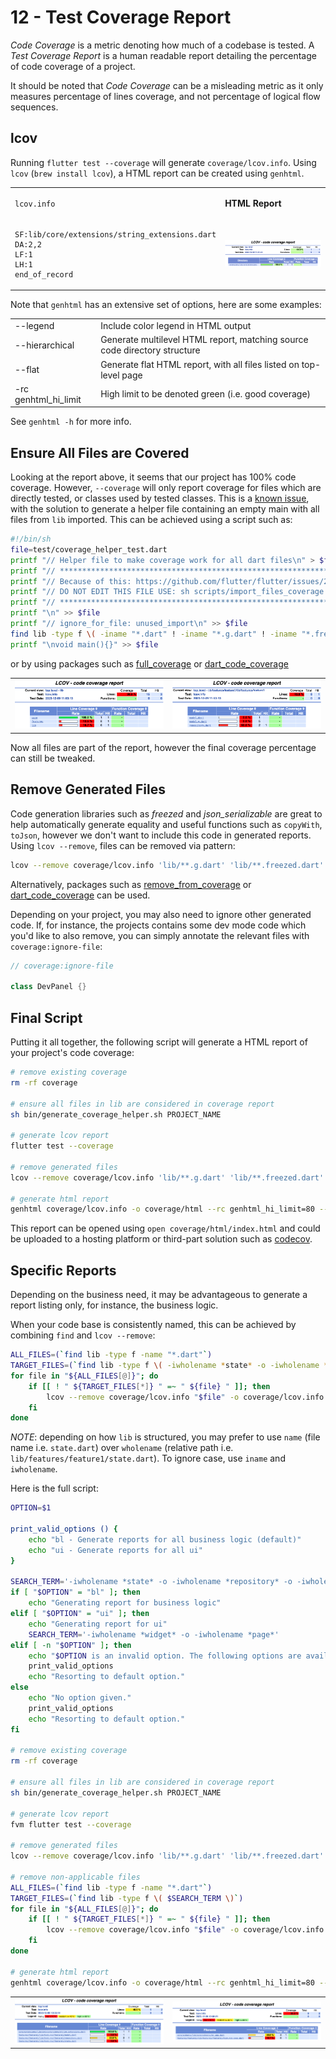 # 12 - Test Coverage Report

*Code Coverage* is a metric denoting how much of a codebase is tested. A *Test Coverage Report* is a human readable report detailing the percentage of code coverage of a project. 

It should be noted that *Code Coverage* can be a misleading metric as it only measures percentage of lines coverage, and not percentage of logical flow sequences.

## lcov

Running `flutter test --coverage` will generate `coverage/lcov.info`. Using `lcov` (`brew install lcov`), a HTML report can be created using `genhtml`.

<table>
<tr>
<td> 

`lcov.info`

</td>
<td>

**HTML Report**

</td>
</tr>
<tr>
<td>

```lcov
SF:lib/core/extensions/string_extensions.dart
DA:2,2
LF:1
LH:1
end_of_record
```

</td>
<td>

![](images/01.png)

</td>
</tr>
</tr>
</table>

Note that `genhtml` has an extensive set of options, here are some examples:

<table>
<tr><td>--legend</td><td>Include color legend in HTML output</td></tr>
<tr><td>--hierarchical</td><td>Generate multilevel HTML report, matching source code directory structure</td></tr>
<tr><td>--flat</td><td>Generate flat HTML report, with all files listed on top-level page</td></tr>
<tr><td>-rc genhtml_hi_limit</td><td>High limit to be denoted green (i.e. good coverage)</td></tr>
</table>

See `genhtml -h` for more info. 

## Ensure All Files are Covered

Looking at the report above, it seems that our project has 100% code coverage. However, `--coverage` will only report coverage for files which are directly tested, or classes used by tested classes. This is a [known issue](https://github.com/flutter/flutter/issues/27997), with the solution to generate a helper file containing an empty main with all files from `lib` imported. This can be achieved using a script such as:

```sh
#!/bin/sh
file=test/coverage_helper_test.dart
printf "// Helper file to make coverage work for all dart files\n" > $file
printf "// **************************************************************************\n" >> $file
printf "// Because of this: https://github.com/flutter/flutter/issues/27997#issue-410722816\n" >> $file
printf "// DO NOT EDIT THIS FILE USE: sh scripts/import_files_coverage.sh YOUR_PACKAGE_NAME\n" >> $file
printf "// **************************************************************************\n" >> $file
printf "\n" >> $file
printf "// ignore_for_file: unused_import\n" >> $file
find lib -type f \( -iname "*.dart" ! -iname "*.g.dart" ! -iname "*.freezed.dart" ! -iname "generated_plugin_registrant.dart" \) | cut -c4- | awk -v package="$1" '{printf "import '\''package:%s%s'\'';\n", package, $1}' >> $file
printf "\nvoid main(){}" >> $file
```

or by using packages such as [full_coverage](https://pub.dev/packages/full_coverage) or [dart_code_coverage](https://github.com/defuncart/dart_code_coverage)

<table>
<tr>
<td><img src="images/02.png"></td>
<td><img src="images/03.png"></td>
</tr>
</table>

Now all files are part of the report, however the final coverage percentage can still be tweaked.

## Remove Generated Files

Code generation libraries such as *freezed* and *json_serializable* are great to help automatically generate equality and useful functions such as `copyWith`, `toJson`, however we don't want to include this code in generated reports. Using `lcov --remove`, files can be removed via pattern:

```sh
lcov --remove coverage/lcov.info 'lib/**.g.dart' 'lib/**.freezed.dart' -o coverage/lcov.info
```

Alternatively, packages such as [remove_from_coverage](https://pub.dev/packages/remove_from_coverage) or [dart_code_coverage](https://github.com/defuncart/dart_code_coverage) can be used.

Depending on your project, you may also need to ignore other generated code. If, for instance, the projects contains some dev mode code which you'd like to also remove, you can simply annotate the relevant files with `coverage:ignore-file`:

```dart
// coverage:ignore-file

class DevPanel {}
```

## Final Script

Putting it all together, the following script will generate a HTML report of your project's code coverage:

```sh
# remove existing coverage
rm -rf coverage

# ensure all files in lib are considered in coverage report
sh bin/generate_coverage_helper.sh PROJECT_NAME

# generate lcov report
flutter test --coverage

# remove generated files
lcov --remove coverage/lcov.info 'lib/**.g.dart' 'lib/**.freezed.dart' -o coverage/lcov.info

# generate html report
genhtml coverage/lcov.info -o coverage/html --rc genhtml_hi_limit=80 --rc genhtml_med_limit=40 --legend
```

This report can be opened using `open coverage/html/index.html` and could be uploaded to a hosting platform or third-part solution such as [codecov](https://about.codecov.io/).

## Specific Reports

Depending on the business need, it may be advantageous to generate a report listing only, for instance, the business logic.

When your code base is consistently named, this can be achieved by combining `find` and `lcov --remove`:

```sh
ALL_FILES=(`find lib -type f -name "*.dart"`)
TARGET_FILES=(`find lib -type f \( -iwholename *state* -o -iwholename *repository* -o -iwholename *model* -o -iwholename *extension* \)`)
for file in "${ALL_FILES[@]}"; do
    if [[ ! " ${TARGET_FILES[*]} " =~ " ${file} " ]]; then
        lcov --remove coverage/lcov.info "$file" -o coverage/lcov.info
    fi
done
```

*NOTE*: depending on how `lib` is structured, you may prefer to use `name` (file name i.e. `state.dart`) over `wholename` (relative path i.e. `lib/features/feature1/state.dart`). To ignore case, use `iname` and `iwholename`.

Here is the full script:

```sh
OPTION=$1

print_valid_options () {
    echo "bl - Generate reports for all business logic (default)"
    echo "ui - Generate reports for all ui"
}

SEARCH_TERM='-iwholename *state* -o -iwholename *repository* -o -iwholename *model* -o -iwholename *extension*'
if [ "$OPTION" = "bl" ]; then
    echo "Generating report for business logic"
elif [ "$OPTION" = "ui" ]; then
    echo "Generating report for ui"
    SEARCH_TERM='-iwholename *widget* -o -iwholename *page*'
elif [ -n "$OPTION" ]; then
    echo "$OPTION is an invalid option. The following options are available:"
    print_valid_options
    echo "Resorting to default option."
else
    echo "No option given."
    print_valid_options
    echo "Resorting to default option."
fi

# remove existing coverage
rm -rf coverage

# ensure all files in lib are considered in coverage report
sh bin/generate_coverage_helper.sh PROJECT_NAME

# generate lcov report
fvm flutter test --coverage

# remove generated files
lcov --remove coverage/lcov.info 'lib/**.g.dart' 'lib/**.freezed.dart' -o coverage/lcov.info

# remove non-applicable files
ALL_FILES=(`find lib -type f -name "*.dart"`)
TARGET_FILES=(`find lib -type f \( $SEARCH_TERM \)`)
for file in "${ALL_FILES[@]}"; do
    if [[ ! " ${TARGET_FILES[*]} " =~ " ${file} " ]]; then
        lcov --remove coverage/lcov.info "$file" -o coverage/lcov.info
    fi
done

# generate html report
genhtml coverage/lcov.info -o coverage/html --rc genhtml_hi_limit=80 --rc genhtml_med_limit=40 --legend --flat
```

<table>
<tr>
<td><img src="images/04.png"></td>
<td><img src="images/05.png"></td>
</tr>
</table>

